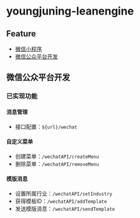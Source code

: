 # youngjuning-leanengine

## Feature

- [微信小程序](http://t.cn/RVwfrEF)
- [微信公众平台开发](http://t.cn/EyZ11NY)

## 微信公众平台开发

### 已实现功能

#### 消息管理

- 接口配置：`${url}/wechat`

#### 自定义菜单

- 创建菜单：`/wechatAPI/createMenu`
- 删除菜单：`/wechatAPI/removeMenu`

#### 模版消息

- 设置所属行业：`/wechatAPI/setIndustry`
- 获得模板ID：`/wechatAPI/addTemplate`
- 发送模版消息：`/wechatAPI/sendTemplate`
